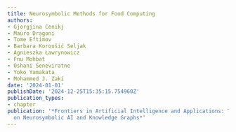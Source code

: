 ```yaml
---
title: Neurosymbolic Methods for Food Computing
authors:
- Gjorgjina Cenikj
- Mauro Dragoni
- Tome Eftimov
- Barbara Koroušić Seljak
- Agnieszka Ławrynowicz
- Fnu Mohbat
- Oshani Seneviratne
- Yoko Yamakata
- Mohammed J. Zaki
date: '2024-01-01'
publishDate: '2024-12-25T15:35:15.754960Z'
publication_types:
- chapter
publication: '*Frontiers in Artificial Intelligence and Applications: The Handbook
  on Neurosymbolic AI and Knowledge Graphs*'
---
```

